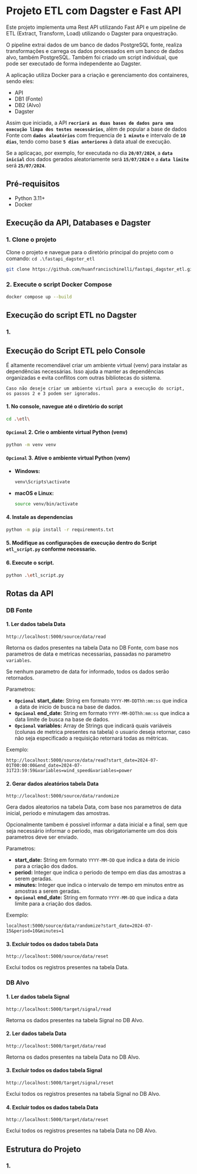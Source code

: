# Projeto ETL com Dagster e Fast API

Este projeto implementa uma Rest API utilizando Fast API e um pipeline de ETL (Extract, Transform, Load) utilizando o Dagster para orquestração.

O pipeline extrai dados de um banco de dados PostgreSQL fonte, realiza transformações e carrega os dados processados em um banco de dados alvo, também PostgreSQL.
Também foi criado um script individual, que pode ser executado de forma independente ao Dagster.

A aplicação utiliza Docker para a criação e gerenciamento dos containeres, sendo eles:
  - API
  - DB1 (Fonte)
  - DB2 (Alvo)
  - Dagster

Assim que iniciada, a API **`recriará as duas bases de dados para uma execução limpa dos testes necessários`**, além de popular a base de dados Fonte com **`dados aleatórios`** com frequencia de **`1 minuto`** e intervalo de **`10 dias`**, tendo como base **`5 dias anteriores`** à data atual de execução.

Se a aplicaçao, por exemplo, for executada no dia **`20/07/2024`**, a **`data inicial`** dos dados gerados aleatoriamente será **`15/07/2024`** e a **`data limite`** será **`25/07/2024`**.

## Pré-requisitos

- Python 3.11+
- Docker

## Execução da API, Databases e Dagster

### **1.** Clone o projeto

Clone o projeto e navegue para o diretório principal do projeto com o comando: `cd .\fastapi_dagster_etl`

```bash
git clone https://github.com/huanfrancischinelli/fastapi_dagster_etl.git
```

### **2.** Execute o script Docker Compose

```bash
docker compose up --build
```


## Execução do script ETL no Dagster

### 1. 


## Execução do Script ETL pelo Console

É altamente recomendável criar um ambiente virtual (venv) para instalar as dependências necessárias. Isso ajuda a manter as dependências organizadas e evita conflitos com outras bibliotecas do sistema.

`Caso não deseje criar um ambiente virtual para a execução do script, os passos 2 e 3 podem ser ignorados.`

#### 1. No console, navegue até o diretório do script

```bash
cd .\etl\
```

#### **`Opcional`** 2. Crie o ambiente virtual Python (venv)

```bash
python -m venv venv
```

#### **`Opcional`** 3. Ative o ambiente virtual Python (venv)

- **Windows:**

    ```bash
    venv\Scripts\activate
    ```

- **macOS e Linux:**

    ```bash
    source venv/bin/activate
    ```

#### 4. Instale as dependencias

```bash
python -m pip install -r requirements.txt
```

#### 5. Modifique as configurações de execução dentro do Script **`etl_script.py`** conforme necessario.

#### 6. Execute o script.

```bash
python .\etl_script.py
```


## Rotas da API

### DB Fonte
#### 1. Ler dados tabela Data

```
http://localhost:5000/source/data/read
```
Retorna os dados presentes na tabela Data no DB Fonte, com base nos parametros de data e metricas necessarias, passadas no parametro `variables`.

Se nenhum parametro de data for informado, todos os dados serão retornados.

Parametros:
  - **`Opcional`** **start_date:** String em formato `YYYY-MM-DDThh:mm:ss` que indica a data de inicio de busca na base de dados.
  - **`Opcional`** **end_date:** String em formato `YYYY-MM-DDThh:mm:ss` que indica a data limite de busca na base de dados.
  - **`Opcional`** **variables:** Array de Strings que indicará quais variáveis (colunas de metrica presentes na tabela) o usuario deseja retornar, caso não seja especificado a requisição retornará todas as métricas.

Exemplo:
```
http://localhost:5000/source/data/read?start_date=2024-07-01T00:00:00&end_date=2024-07-31T23:59:59&variables=wind_speed&variables=power
```

#### 2. Gerar dados aleatórios tabela Data

```
http://localhost:5000/source/data/randomize
```
Gera dados aleatorios na tabela Data, com base nos parametros de data inicial, periodo e minutagem das amostras. 

Opcionalmente tambem é possivel informar a data inicial e a final, sem que seja necessário informar o periodo, mas obrigatoriamente um dos dois parametros deve ser enviado.

Parametros:
  - **start_date:** String em formato `YYYY-MM-DD` que indica a data de inicio para a criação dos dados.
  - **period:** Integer que indica o periodo de tempo em dias das amostras a serem geradas.
  - **minutes:** Integer que indica o intervalo de tempo em minutos entre as amostras a serem geradas.
  - **`Opcional`** **end_date:** String em formato `YYYY-MM-DD` que indica a data limite para a criação dos dados.

Exemplo:
```
localhost:5000/source/data/randomize?start_date=2024-07-15&period=10&minutes=1
```

#### 3. Excluir todos os dados tabela Data

```
http://localhost:5000/source/data/reset
```
Exclui todos os registros presentes na tabela Data. 


### DB Alvo
#### 1. Ler dados tabela Signal

```
http://localhost:5000/target/signal/read
```
Retorna os dados presentes na tabela Signal no DB Alvo.

#### 2. Ler dados tabela Data

```
http://localhost:5000/target/data/read
```
Retorna os dados presentes na tabela Data no DB Alvo.

#### 3. Excluir todos os dados tabela Signal

```
http://localhost:5000/target/signal/reset
```
Exclui todos os registros presentes na tabela Signal no DB Alvo.

#### 4. Excluir todos os dados tabela Data

```
http://localhost:5000/target/data/reset
```
Exclui todos os registros presentes na tabela Data no DB Alvo.


## Estrutura do Projeto

### 1. 

